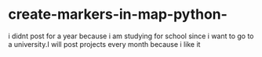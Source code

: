 # create-markers-in-map-python-
i didnt post for a year because i am studying for school since i want to go to a university.I will post projects every month because i like it
